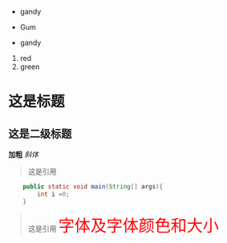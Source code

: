 * gandy  
- Gum
+ gandy


1. red
2. green

# 这是标题
## 这是二级标题
**加粗**
*斜体*
> 这是引用

```java
    public static void main(String[] args){
        int i =0;
    }
```
> 这是引用
<font face="微软雅黑" color="red" size="6">字体及字体颜色和大小</font>
